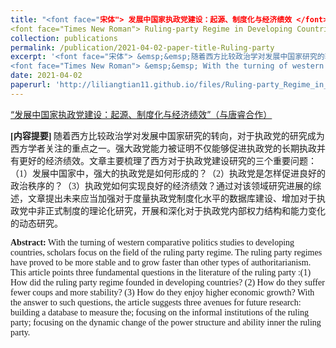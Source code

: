 ```yaml
---
title: "<font face="宋体"> 发展中国家执政党建设：起源、制度化与经济绩效 </font> <br>
<font face="Times New Roman"> Ruling-party Regime in Developing Countries：Original，Institutionalization，and Economic Performance </font>"
collection: publications
permalink: /publication/2021-04-02-paper-title-Ruling-party
excerpt: '<font face="宋体"> &emsp;&emsp;随着西方比较政治学对发展中国家研究的转向，对于执政党的研究成为西方学者关注的重点之一。强大政党能力被证明不仅能够促进执政党的长期执政并有更好的经济绩效。文章主要梳理了西方对于执政党建设研究的三个重要问题：（1）发展中国家中，强大的执政党是如何形成的？（2）执政党是怎样促进良好的政治秩序的？（3）执政党如何实现良好的经济绩效？通过对该领域研究进展的综述，文章提出未来应当加强对于度量执政党制度化水平的数据库建设、增加对于执政党中非正式制度的理论化研究，开展和深化对于执政党内部权力结构和能力变化的动态研究。</font><br>
<font face="Times New Roman"> &emsp;&emsp; With the turning of western comparative politics studies to developing countries, scholars focus on the field of the ruling party regime. The ruling party regimes have proved to be more stable and to grow faster than other types of authoritarianism. This article points three fundamental questions in the literature of the ruling party :(1) How did the ruling party regime founded in developing countries? (2) How do they suffer fewer coups and more stability? (3) How do they enjoy higher economic growth? With the answer to such questions, the article suggests three avenues for future research: building a database to measure the; focusing on the informal institutions of the ruling party; focusing on the dynamic change of the power structure and ability inner the ruling party.</font> '
date: 2021-04-02
paperurl: 'http://liliangtian11.github.io/files/Ruling-party_Regime_in_Developing_Countries.pdf'
---
```


[“发展中国家执政党建设：起源、制度化与经济绩效”（与唐睿合作）](http://liliangtian11.github.io/files/Ruling-party_Regime_in_Developing_Countries.pdf)


<font face="宋体"> **[内容提要]** 随着西方比较政治学对发展中国家研究的转向，对于执政党的研究成为西方学者关注的重点之一。强大政党能力被证明不仅能够促进执政党的长期执政并有更好的经济绩效。文章主要梳理了西方对于执政党建设研究的三个重要问题：（1）发展中国家中，强大的执政党是如何形成的？（2）执政党是怎样促进良好的政治秩序的？（3）执政党如何实现良好的经济绩效？通过对该领域研究进展的综述，文章提出未来应当加强对于度量执政党制度化水平的数据库建设、增加对于执政党中非正式制度的理论化研究，开展和深化对于执政党内部权力结构和能力变化的动态研究。</font> <br>

<font face="Times New Roman"> **Abstract:** With the turning of western comparative politics studies to developing countries, scholars focus on the field of the ruling party regime. The ruling party regimes have proved to be more stable and to grow faster than other types of authoritarianism. This article points three fundamental questions in the literature of the ruling party :(1) How did the ruling party regime founded in developing countries? (2) How do they suffer fewer coups and more stability? (3) How do they enjoy higher economic growth? With the answer to such questions, the article suggests three avenues for future research: building a database to measure the; focusing on the informal institutions of the ruling party; focusing on the dynamic change of the power structure and ability inner the ruling party.</font>
